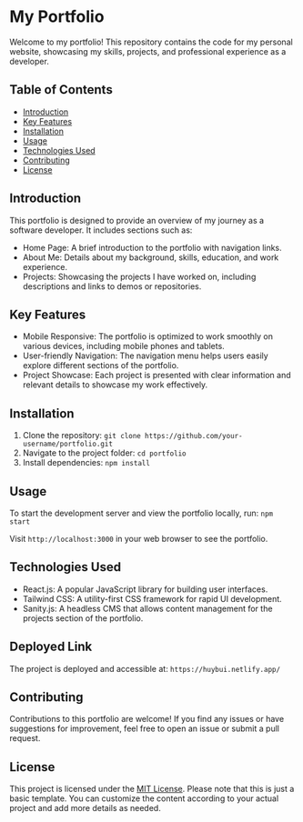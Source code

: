 # My Portfolio

Welcome to my portfolio! This repository contains the code for my personal website, showcasing my skills, projects, and professional experience as a developer.

## Table of Contents
- [Introduction](#introduction)
- [Key Features](#key-features)
- [Installation](#installation)
- [Usage](#usage)
- [Technologies Used](#technologies-used)
- [Contributing](#contributing)
- [License](#license)

## Introduction
This portfolio is designed to provide an overview of my journey as a software developer. It includes sections such as:
- Home Page: A brief introduction to the portfolio with navigation links.
- About Me: Details about my background, skills, education, and work experience.
- Projects: Showcasing the projects I have worked on, including descriptions and links to demos or repositories.

## Key Features
- Mobile Responsive: The portfolio is optimized to work smoothly on various devices, including mobile phones and tablets.
- User-friendly Navigation: The navigation menu helps users easily explore different sections of the portfolio.
- Project Showcase: Each project is presented with clear information and relevant details to showcase my work effectively.

## Installation
1. Clone the repository: `git clone https://github.com/your-username/portfolio.git`
2. Navigate to the project folder: `cd portfolio`
3. Install dependencies: `npm install`

## Usage
To start the development server and view the portfolio locally, run: `npm start`

Visit `http://localhost:3000` in your web browser to see the portfolio.

## Technologies Used
- React.js: A popular JavaScript library for building user interfaces.
- Tailwind CSS: A utility-first CSS framework for rapid UI development.
- Sanity.js: A headless CMS that allows content management for the projects section of the portfolio.

## Deployed Link

The project is deployed and accessible at: `https://huybui.netlify.app/`

## Contributing
Contributions to this portfolio are welcome! If you find any issues or have suggestions for improvement, feel free to open an issue or submit a pull request.

## License
This project is licensed under the [MIT License](LICENSE).
Please note that this is just a basic template. You can customize the content according to your actual project and add more details as needed.





